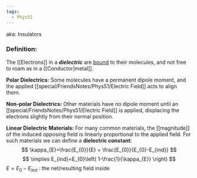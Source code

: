 ```yaml
---
tags:
  - Phys51
---
```

aka: Insulators
### Definition:
The [[Electrons]] in a ***dielectric*** are <u>bound</u> to their molecules, and not free to roam as in a [[Conductor|metal]].

**Polar Dielectrics:**
Some molecules have a permanent dipole moment, and the applied [[special/FriendsNotes/Phys51/Electric Field]] acts to align them.

**Non-polar Dielectrics:**
Other materials have no dipole moment until an [[special/FriendsNotes/Phys51/Electric Field]] is applied, displacing the electrons slightly from their normal position.

**Linear Dielectric Materials:**
For many common materials, the [[magnitude]] of the induced opposing field is linearly proportional to the applied field. For such materials we can define a **dielectric constant**:
$$
\kappa_{E}=\frac{E_{0}}{E} = \frac{E_{0}}{E_{0}-E_{ind}}
$$
$$
\implies E_{ind}=E_{0}\left( 1-\frac{1}{\kappa_{E}} \right) 
$$
$E=E_{0}-E_{ind}$ : the net/resulting field inside


 
